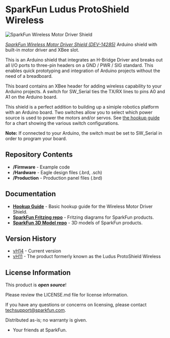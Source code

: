 SparkFun Ludus ProtoShield Wireless
====================================

![SparkFun Wireless Motor Driver Shield](https://cdn.sparkfun.com//assets/parts/1/2/2/4/3/14285-01.jpg)

[*SparkFun Wireless Motor Driver Shield (DEV-14285)*](https://www.sparkfun.com/products/14285)
Arduino shield with built-in motor driver and XBee slot.

This is an Arduino shield that integrates an H-Bridge Driver and breaks out 
all I/O ports to three-pin headers on a GND / PWR / SIG standard. This enables quick
prototyping and integration of Arduino projects without the need of a breadboard.

This board contains an XBee header for adding wireless capability to your Arduino projects. A switch for 
SW_Serial ties the TX/RX lines to pins A0 and A1 on the Arduino board. 

This shield is a perfect addition to building up a simiple robotics platform with an
Arduino board. Two switches allow you to select which power source is used to power the motors and/or servos.
See [the hookup guide](https://learn.sparkfun.com/tutorials/wireless-motor-driver-shield-hookup-guide#hardware-overview) for a chart showing the various switch configurations.

**Note:** If connected to your Arduino, the switch must be set to SW_Serial in order to program your board. 

Repository Contents
-------------------

* **/Firmware** - Example code 
* **/Hardware** - Eagle design files (.brd, .sch)
* **/Production** - Production panel files (.brd)

Documentation
--------------
* **[Hookup Guide](https://learn.sparkfun.com/tutorials/wireless-motor-driver-shield-hookup-guide)** - Basic hookup guide for the Wireless Motor Driver Shield.
* **[SparkFun Fritzing repo](https://github.com/sparkfun/Fritzing_Parts)** - Fritzing diagrams for SparkFun products.
* **[SparkFun 3D Model repo](https://github.com/sparkfun/3D_Models)** - 3D models of SparkFun products. 

Version History
---------------
* [vH14](https://github.com/sparkfun/Ludus_ProtoShield_Wireless/tree/vH14) - Current version
* [vH11](https://github.com/sparkfun/Ludus_ProtoShield_Wireless/tree/V_1.1) - The product formerly known as the Ludus ProtoShield Wireless

License Information
-------------------

This product is _**open source**_! 

Please review the LICENSE.md file for license information. 

If you have any questions or concerns on licensing, please contact techsupport@sparkfun.com.

Distributed as-is; no warranty is given.

- Your friends at SparkFun.

